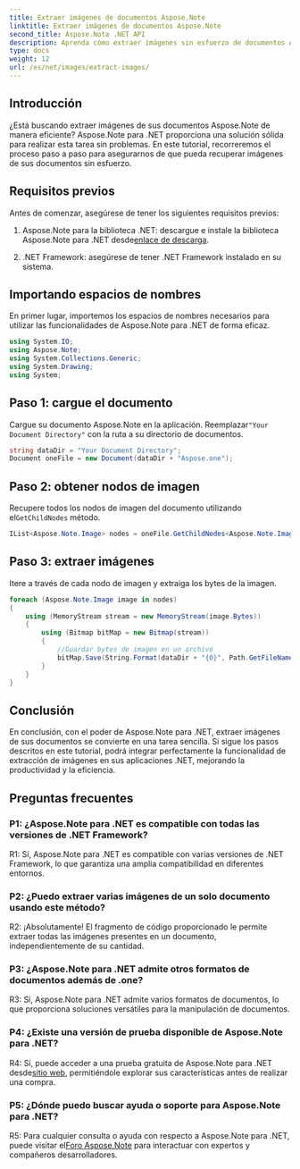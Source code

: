 ```yaml
---
title: Extraer imágenes de documentos Aspose.Note
linktitle: Extraer imágenes de documentos Aspose.Note
second_title: Aspose.Nota .NET API
description: Aprenda cómo extraer imágenes sin esfuerzo de documentos Aspose.Note usando Aspose.Note para .NET. Mejore sus capacidades de manipulación de documentos con este completo tutorial.
type: docs
weight: 12
url: /es/net/images/extract-images/
---
```

## Introducción

¿Está buscando extraer imágenes de sus documentos Aspose.Note de manera eficiente? Aspose.Note para .NET proporciona una solución sólida para realizar esta tarea sin problemas. En este tutorial, recorreremos el proceso paso a paso para asegurarnos de que pueda recuperar imágenes de sus documentos sin esfuerzo.

## Requisitos previos

Antes de comenzar, asegúrese de tener los siguientes requisitos previos:

1.  Aspose.Note para la biblioteca .NET: descargue e instale la biblioteca Aspose.Note para .NET desde[enlace de descarga](https://releases.aspose.com/note/net/).
   
2. .NET Framework: asegúrese de tener .NET Framework instalado en su sistema.

## Importando espacios de nombres

En primer lugar, importemos los espacios de nombres necesarios para utilizar las funcionalidades de Aspose.Note para .NET de forma eficaz.

```csharp
using System.IO;
using Aspose.Note;
using System.Collections.Generic;
using System.Drawing;
using System;
```

## Paso 1: cargue el documento

 Cargue su documento Aspose.Note en la aplicación. Reemplazar`"Your Document Directory"` con la ruta a su directorio de documentos.

```csharp
string dataDir = "Your Document Directory";
Document oneFile = new Document(dataDir + "Aspose.one");
```

## Paso 2: obtener nodos de imagen

 Recupere todos los nodos de imagen del documento utilizando el`GetChildNodes` método.

```csharp
IList<Aspose.Note.Image> nodes = oneFile.GetChildNodes<Aspose.Note.Image>();
```

## Paso 3: extraer imágenes

Itere a través de cada nodo de imagen y extraiga los bytes de la imagen.

```csharp
foreach (Aspose.Note.Image image in nodes)
{
    using (MemoryStream stream = new MemoryStream(image.Bytes))
    {
        using (Bitmap bitMap = new Bitmap(stream))
        {
            //Guardar bytes de imagen en un archivo
            bitMap.Save(String.Format(dataDir + "{0}", Path.GetFileName(image.FileName)));
        }
    }
}
```

## Conclusión

En conclusión, con el poder de Aspose.Note para .NET, extraer imágenes de sus documentos se convierte en una tarea sencilla. Si sigue los pasos descritos en este tutorial, podrá integrar perfectamente la funcionalidad de extracción de imágenes en sus aplicaciones .NET, mejorando la productividad y la eficiencia.

## Preguntas frecuentes

### P1: ¿Aspose.Note para .NET es compatible con todas las versiones de .NET Framework?

R1: Sí, Aspose.Note para .NET es compatible con varias versiones de .NET Framework, lo que garantiza una amplia compatibilidad en diferentes entornos.

### P2: ¿Puedo extraer varias imágenes de un solo documento usando este método?

R2: ¡Absolutamente! El fragmento de código proporcionado le permite extraer todas las imágenes presentes en un documento, independientemente de su cantidad.

### P3: ¿Aspose.Note para .NET admite otros formatos de documentos además de .one?

R3: Sí, Aspose.Note para .NET admite varios formatos de documentos, lo que proporciona soluciones versátiles para la manipulación de documentos.

### P4: ¿Existe una versión de prueba disponible de Aspose.Note para .NET?

 R4: Sí, puede acceder a una prueba gratuita de Aspose.Note para .NET desde[sitio web](https://releases.aspose.com/), permitiéndole explorar sus características antes de realizar una compra.

### P5: ¿Dónde puedo buscar ayuda o soporte para Aspose.Note para .NET?

 R5: Para cualquier consulta o ayuda con respecto a Aspose.Note para .NET, puede visitar el[Foro Aspose.Note](https://forum.aspose.com/c/note/28) para interactuar con expertos y compañeros desarrolladores.